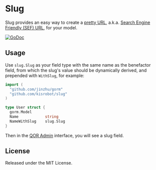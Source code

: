 # Slug

Slug provides an easy way to create a [pretty URL](https://en.wikipedia.org/wiki/Semantic_URL#Slug), a.k.a. [Search Engine Friendly (SEF) URL](https://en.wikipedia.org/wiki/Semantic_URL#Slug), for your model.

[![GoDoc](https://godoc.org/github.com/kisrobot/slug?status.svg)](https://godoc.org/github.com/kisrobot/slug)

## Usage

Use `slug.Slug` as your field type with the same name as the benefactor field, from which the slug's value should be dynamically derived, and prepended with `WithSlug`, for example:

```go
import (
  "github.com/jinzhu/gorm"
  "github.com/kisrobot/slug"
)

type User struct {
  gorm.Model
  Name            string
  NameWithSlug    slug.Slug
}
```

Then in the [QOR Admin](https://github.com/kisrobot/admin) interface, you will see a slug field.

## License

Released under the MIT License.
